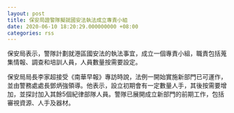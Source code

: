 ```yaml
---
layout: post
title: 保安局證警隊擬就國安法執法成立專責小組
date: 2020-06-10 18:20:29.000000000 +08:00
categories: rss
---
```


保安局表示，警隊計劃就港區國安法的執法事宜，成立一個專責小組，職責包括蒐集情報、調查和培訓人員，人員數量按需要設定。 

保安局局長李家超接受《南華早報》專訪時說，法例一開始實施新部門已可運作，並由警務處處長鄧炳強領導。他表示，設立初期會有一定數量人手，其後按需要增加，並探討加入其餘5個紀律部隊人員。警隊已展開成立新部門的前期工作，包括審視資源、人手及器材。
